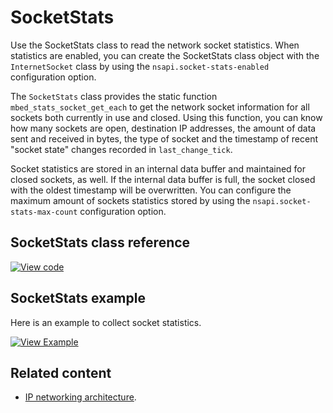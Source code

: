 # SocketStats

Use the SocketStats class to read the network socket statistics. When statistics are enabled, you can create the SocketStats class object with the `InternetSocket` class by using the `nsapi.socket-stats-enabled` configuration option.

The `SocketStats` class provides the static function `mbed_stats_socket_get_each` to get the network socket information for all sockets both currently in use and closed. Using this function, you can know how many sockets are open, destination IP addresses, the amount of data sent and received in bytes, the type of socket and the timestamp of recent "socket state" changes recorded in `last_change_tick`.

Socket statistics are stored in an internal data buffer and maintained for closed sockets, as well. If the internal data buffer is full, the socket closed with the oldest timestamp will be overwritten. You can configure the maximum amount of sockets statistics stored by using the `nsapi.socket-stats-max-count` configuration option.

## SocketStats class reference

[![View code](https://www.mbed.com/embed/?type=library)](https://os.mbed.com/docs/mbed-os/6.0.0-preview/mbed-os-api-doxy/class_socket_stats.html)

## SocketStats example

Here is an example to collect socket statistics.

[![View Example](https://www.mbed.com/embed/?url=https://github.com/ARMmbed/mbed-os-example-socket-stats)](https://github.com/ARMmbed/mbed-os-example-socket-stats/blob/mbed-os-5.14/main.cpp)

## Related content

- [IP networking architecture](../reference/ip-networking.html).
